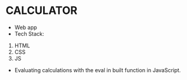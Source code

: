 # CALCULATOR
* Web app
* Tech Stack:
1) HTML
2) CSS
3) JS
* Evaluating calculations with the eval in built function in JavaScript.
